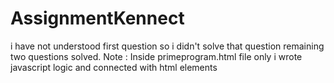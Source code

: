 # AssignmentKennect
i have not understood first question so i didn't solve that question 
remaining two questions solved.
Note : Inside primeprogram.html file only i wrote javascript logic and connected with html elements
